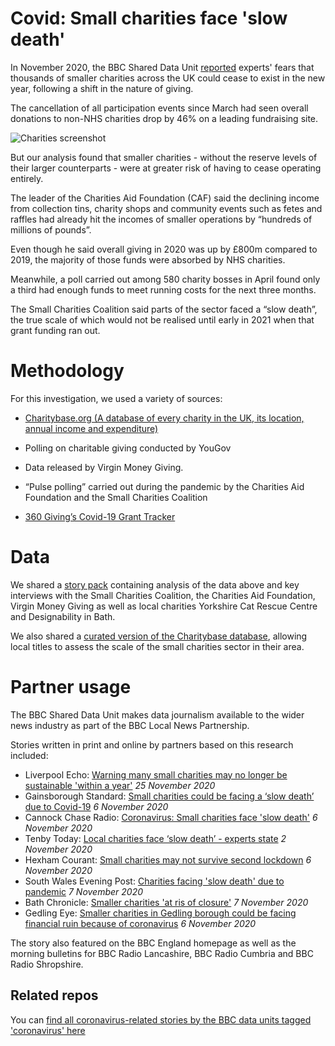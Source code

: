 # Covid: Small charities face 'slow death'

In November 2020, the BBC Shared Data Unit [reported](https://www.bbc.co.uk/news/uk-54754902) experts' fears that thousands of smaller charities across the UK could cease to exist in the new year, following a shift in the nature of giving.

The cancellation of all participation events since March had seen overall donations to non-NHS charities drop by 46% on a leading fundraising site.

![Charities screenshot](https://user-images.githubusercontent.com/61186777/100229347-0090a000-2f1c-11eb-98c2-953d93802a7e.png)

But our analysis found that smaller charities - without the reserve levels of their larger counterparts - were at greater risk of having to cease operating entirely.

The leader of the Charities Aid Foundation (CAF) said the declining income from collection tins, charity shops and community events such as fetes and raffles had already hit the incomes of smaller operations by “hundreds of millions of pounds”.

Even though he said overall giving in 2020 was up by £800m compared to 2019, the majority of those funds were absorbed by NHS charities. 

Meanwhile, a poll carried out among 580 charity bosses in April found only a third had enough funds to meet running costs for the next three months.

The Small Charities Coalition said parts of the sector faced a “slow death”, the true scale of which would not be realised until early in 2021 when that grant funding ran out. 

# Methodology
For this investigation, we used a variety of sources: 

- [Charitybase.org (A database of every charity in the UK, its location, annual income and expenditure)](https://charitybase.uk/chc)

- Polling on charitable giving conducted by YouGov

- Data released by Virgin Money Giving.

- “Pulse polling” carried out during the pandemic by the Charities Aid Foundation and the Small Charities Coalition

- [360 Giving’s Covid-19 Grant Tracker](https://covidtracker.threesixtygiving.org/?exclude=True)

# Data

We shared a [story pack](https://docs.google.com/document/d/1qfeYxoxRU9gwi5HUA1sKW2S9a9OPZyDQr96hUp6OCrU/edit?usp=sharing) containing analysis of the data above and key interviews with the Small Charities Coalition, the Charities Aid Foundation, Virgin Money Giving as well as local charities Yorkshire Cat Rescue Centre and Designability in Bath. 

We also shared a [curated version of the Charitybase database](https://docs.google.com/spreadsheets/d/1SLjgJKOd_QpzqkPVcQFPa7G9qDS-s1J4Zc8jWcRdzjM/edit?usp=sharing), allowing local titles to assess the scale of the small charities sector in their area. 

# Partner usage

The BBC Shared Data Unit makes data journalism available to the wider news industry as part of the BBC Local News Partnership. 

Stories written in print and online by partners based on this research included:

* Liverpool Echo: [Warning many small charities may no longer be sustainable 'within a year'](https://www.liverpoolecho.co.uk/news/liverpool-news/warning-many-small-charities-no-19328328) *25 November 2020*
* Gainsborough Standard: [Small charities could be facing a ‘slow death’ due to Covid-19](https://www.gainsboroughstandard.co.uk/news/people/small-charities-could-be-facing-slow-death-due-covid-19-3026797) *6 November 2020*
* Cannock Chase Radio: [Coronavirus: Small charities face 'slow death'](https://www.cannockchaseradio.co.uk/coronavirus-small-charities-face-slow-death-2) *6 November 2020*
* Tenby Today: [Local charities face ‘slow death’ - experts state](https://www.tenby-today.co.uk/article.cfm?id=129808&headline=Local%20charities%20face%20%E2%80%98slow%20death%E2%80%99%20%2D%20experts%20state&sectionIs=News&searchyear=2020) *2 November 2020*
* Hexham Courant: [Small charities may not survive second lockdown](https://www.hexham-courant.co.uk/news/18842547.small-charities-may-not-survive-second-lockdown/) *6 November 2020*
* South Wales Evening Post: [Charities facing 'slow death' due to pandemic](https://www.pressreader.com/uk/south-wales-evening-post/20201107/281706912201128) *7 November 2020*
* Bath Chronicle: [Smaller charities 'at ris of closure'](https://www.pressreader.com/uk/bath-chronicle/20201112/281651077634864) *7 November 2020*
* Gedling Eye: [Smaller charities in Gedling borough could be facing financial ruin because of coronavirus](https://www.gedlingeye.co.uk/news/smaller-charities-in-gedling-borough-could-be-facing-financial-ruin-because-of-coronavirus/) *6 November 2020*

The story also featured on the BBC England homepage as well as the morning bulletins for BBC Radio Lancashire, BBC Radio Cumbria and BBC Radio Shropshire.

## Related repos

You can [find all coronavirus-related stories by the BBC data units tagged 'coronavirus' here](https://github.com/search?q=topic%3Acoronavirus+org%3ABBC-Data-Unit&type=Repositories)




